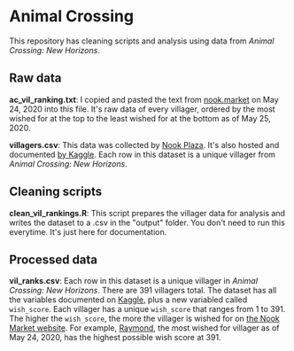 # Animal Crossing

This repository has cleaning scripts and analysis using data from *Animal Crossing: New Horizons*. 

## Raw data 

**ac_vil_ranking.txt**: I copied and pasted the text from [nook.market](https://nook.market/categories/257-villagers?sort=num_wishers-desc
) on May 24, 2020 into this file. It's raw data of every villager, ordered by the most wished for at the top to the least wished for at the bottom as of May 25, 2020. 

**villagers.csv**: This data was collected by [Nook Plaza](https://nookplaza.net). It's also hosted and documented [by Kaggle](https://www.kaggle.com/jessicali9530/animal-crossing-new-horizons-nookplaza-dataset). Each row in this dataset is a unique villager from *Animal Crossing: New Horizons*. 

## Cleaning scripts

**clean_vil_rankings.R**: This script prepares the villager data for analysis and writes the dataset to a .csv in the "output" folder. You don't need to run this everytime. It's just here for documentation. 

## Processed data 

**vil_ranks.csv**: Each row in this dataset is a unique villager in *Animal Crossing: New Horizons*. There are 391 villagers total. The dataset has all the variables documented on [Kaggle](https://www.kaggle.com/jessicali9530/animal-crossing-new-horizons-nookplaza-dataset), plus a new variabled called `wish_score`. Each villager has a unique `wish_score` that ranges from 1 to 391. The higher the `wish_score`, the more the villager is wished for on [the Nook Market website](https://nook.market/categories/257-villagers?sort=num_wishers-desc
). For example, [Raymond](https://animalcrossing.fandom.com/wiki/Raymond), the most wished for villager as of May 24, 2020, has the highest possible wish score at 391. 
